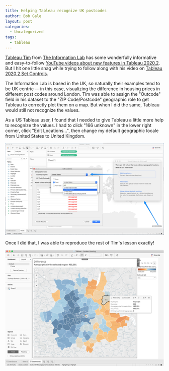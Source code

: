 ```yaml
---
title: Helping Tableau recognize UK postcodes
author: Bob Gale
layout: post
categories:
  - Uncategorized
tags:
  - tableau 
---
```


[Tableau Tim](https://tableautim.com/) from [The Information Lab](https://www.theinformationlab.co.uk/) has some wonderfully informative and easy-to-follow [YouTube videos about new features in Tableau 2020.2](https://www.youtube.com/playlist?list=PLRfaJ7ZL0cF4Pxo0QnJStUPysflgKcI8v). But I hit one little snag while trying to follow along with his video on [Tableau 2020.2 Set Controls](https://youtu.be/WR0qB_0Y2sI).

The Information Lab is based in the UK, so naturally their examples tend to be UK centric -- in this case, visualizing the difference in housing prices in different post codes around London. Tim was able to assign the "Outcode" field in his dataset to the "ZIP Code/Postcode" geographic role to get Tableau to correctly plot them on a map. But when I did the same, Tableau would still not recognize the values.

As a US Tableau user, I found that I needed to give Tableau a little more help to recognize the values. I had to click  "166 unknown" in the lower right corner, click "Edit Locations...", then change my default geographic locale from United States to United Kingdom. 

![Tableau geographic locale](../images/2020/07/uk_outcode_fix.png)

Once I did that, I was able to reproduce the rest of Tim's lesson exactly!

![Tableau London Housing dashboard](../images/2020/07/london_housing_final.png)
